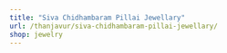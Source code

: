 ```yaml
---
title: "Siva Chidhambaram Pillai Jewellary"
url: /thanjavur/siva-chidhambaram-pillai-jewellary/
shop: jewelry
---
```

